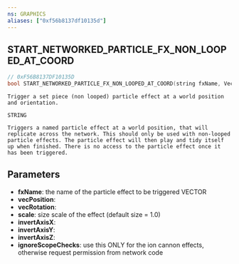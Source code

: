 ```yaml
---
ns: GRAPHICS
aliases: ["0xf56b8137df10135d"]
---
```

## START_NETWORKED_PARTICLE_FX_NON_LOOPED_AT_COORD

```c
// 0xF56B8137DF10135D
bool START_NETWORKED_PARTICLE_FX_NON_LOOPED_AT_COORD(string fxName, Vector3 vecPosition, Vector3 vecRotation, float scale, bool invertAxisX, bool invertAxisY, bool invertAxisZ, bool ignoreScopeChecks);
```

```
Trigger a set piece (non looped) particle effect at a world position and orientation.

STRING

Triggers a named particle effect at a world position, that will replicate across the network. This should only be used with non-looped particle effects. The particle effect will then play and tidy itself up when finished. There is no access to the particle effect once it has been triggered.
```

## Parameters
* **fxName**: the name of the particle effect to be triggered VECTOR
* **vecPosition**: 
* **vecRotation**: 
* **scale**: size scale of the effect (default size = 1.0)
* **invertAxisX**: 
* **invertAxisY**: 
* **invertAxisZ**: 
* **ignoreScopeChecks**: use this ONLY for the ion cannon effects, otherwise request permission from network code
